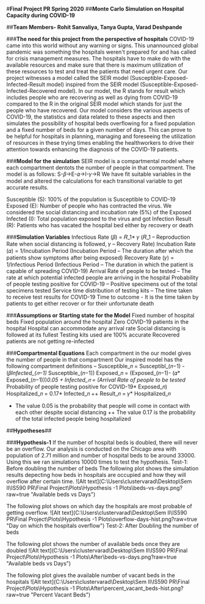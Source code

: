 #**Final Project PR Spring 2020**
##**Monte Carlo Simulation on Hospital Capacity during COVID-19**

##**Team Members- Rohit Sanvaliya, Tanya Gupta, Varad Deshpande**

###**The need for this project from the perspective of hospitals**
COVID-19 came into this world without any warning or signs. This unannounced global pandemic was something the hospitals weren't prepared for and has called for crisis management measures. The hospitals have to make do with the available resources and make sure that there is maximum utilization of these resources to test and treat the patients that need urgent care. Our project witnesses a model called the SEIR model (Susceptible-Exposed-Infected-Result model) inspired from the SEIR model (Susceptible-Exposed-Infected-Recovered model). In our model, the R stands for result which includes people who are recovering as well as dying from COVID-19 compared to the R in the original SEIR model which stands for just the people who have recovered. Our model considers the various aspects of COVID-19, the statistics and data related to these aspects and then simulates the possibility of hospital beds overflowing for a fixed population and a fixed number of beds for a given number of days. This can prove to be helpful for hospitals in planning, managing and foreseeing the utilization of resources in these trying times enabling the healthworkers to drive their attention towards enhancing the diagnosis of the COVID-19 patients.

###**Model for the simulation**
SEIR model is a compartmental model where each compartment dentots the number of people in that compartment. 
The model is as follows: S-𝛽->E-𝛼->I-𝛾->R
We have fit suitable variables in the model and altered the calculations for each transitional variable to get accurate results.

Susceptible (S): 100% of the population is Susceptible to COVID-19
Exposed (E): Number of people who has contracted the virus. We considered the social distancing and incubation rate (5%) of the Exposed
Infected (I): Total population exposed to the virus and got Infection
Result (R): Patients who has vacated the hospital bed either by recovery or death


###**Simulation Variables**
Infectious Rate (𝛽) = 𝑅_1* 𝛾  (𝑅_1 – Reproduction Rate when social distancing is followed, 𝛾 – Recovery Rate)
Incubation Rate (𝛼) = 1/Incubation Period (Incubation Period – The duration after which the patients show symptoms after being exposed)
Recovery Rate (𝛾) = 1/Infectious Period (Infectious Period – The duration in which the patient is capable of spreading COVID-19)
Arrival Rate of people to be tested – The rate at which potential infected people are arriving in the hospital
Probability of people testing positive for COVID-19 – Positive specimens out of the total specimens tested
Service time distribution of testing kits – The time taken to receive test results for COVID-19
Time to outcome - It is the time taken by patients to get either recover or for their unfortunate death

###**Assumptions or Starting state for the Model**
Fixed number of hospital beds
Fixed population around the hospital
Zero COVID-19 patients in the hospital
Hospital can accommodate any arrival rate 
Social distancing is followed at its fullest
Testing kits used are 100% accurate
Recovered patients are not getting re-infected

###**Compartmental Equations**
Each compartment in the our model gives the number of people in that compartment
Our inspired model has the following compartment definitions – 
Susceptible_𝑛 = Susceptibl_(𝑛−1) - (𝛽*Infected_(𝑛−1)* Susceptible_(𝑛−1))
Exposed_𝑛 = (Exposed_(𝑛−1)- (𝛼* Exposed_(𝑛−1)))*0.05  +
Infected_𝑛 = (Arrival Rate of people to be tested* Probability of people testing positive for COVID-19* Exposed_𝑛)
Hospitalized_𝑛 = 0.17* Infected_𝑛  ++
Result_𝑛 = 𝛾* Hospitalized_𝑛

+ The value 0.05 is the probability that people will come in contact with each other despite social distancing
++ The value 0.17 is the probability of the total infected people being hospitalized

##**Hypotheses**##

###**Hypothesis-1**
If the number of hospital beds is doubled, there will never be an overflow.
Our analysis is conducted on the Chicago area with population of 2.71 million and number of hospital beds to be around 33000.
Using this we ran simulations 10000 times to test the hypothesis.
Test-1: Before doubling the number of beds
The following plot shows the simulation results depecting how beds in hospitals are occupied and how they will overflow after certain time.
![Alt text](C:\Users\clustervarad\Desktop\Sem II\IS590 PR\Final Project\Plots\Hypothesis -1 Plots\beds-vs-days.png?raw=true "Available beds vs Days")

The following plot shows on which day the hospitals are most probable of getting overflow.
![Alt text](C:\Users\clustervarad\Desktop\Sem II\IS590 PR\Final Project\Plots\Hypothesis -1 Plots\overflow-days-hist.png?raw=true "Day on which the hospitals overflow")
Test-2: After Doubling the number of beds

The following plot shows the number of available beds once they are doubled
![Alt text](C:\Users\clustervarad\Desktop\Sem II\IS590 PR\Final Project\Plots\Hypothesis -1 Plots\After\beds-vs-days.png?raw=true "Available beds vs Days")

The following plot gives the available number of vacant beds in the hospitals
![Alt text](C:\Users\clustervarad\Desktop\Sem II\IS590 PR\Final Project\Plots\Hypothesis -1 Plots\After\percent_vacant_beds-hist.png?raw=true "Percent Vacant Beds")










